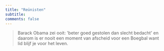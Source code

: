 ```yaml
---
title: "Reünisten"
subtitle: 
comments: false
---
```


>Barack Obama zei ooit: 'beter goed gestolen dan slecht bedacht' en daarom is er nooit een moment van afscheid voor een Boegbal want lid blijf je voor het leven.